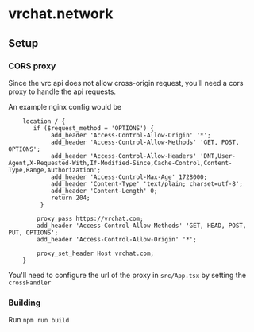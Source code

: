 # vrchat.network

## Setup

### CORS proxy

Since the vrc api does not allow cross-origin request, you'll need a cors proxy to handle the api requests.

An example nginx config would be

```
    location / {
       if ($request_method = 'OPTIONS') {
            add_header 'Access-Control-Allow-Origin' '*';
            add_header 'Access-Control-Allow-Methods' 'GET, POST, OPTIONS';
            add_header 'Access-Control-Allow-Headers' 'DNT,User-Agent,X-Requested-With,If-Modified-Since,Cache-Control,Content-Type,Range,Authorization';
            add_header 'Access-Control-Max-Age' 1728000;
            add_header 'Content-Type' 'text/plain; charset=utf-8';
            add_header 'Content-Length' 0;
            return 204;
         }

        proxy_pass https://vrchat.com;
        add_header 'Access-Control-Allow-Methods' 'GET, HEAD, POST, PUT, OPTIONS';
        add_header 'Access-Control-Allow-Origin' '*';

        proxy_set_header Host vrchat.com;
    }

```

You'll need to configure the url of the proxy in `src/App.tsx` by setting the `crossHandler`

### Building

Run `npm run build`
